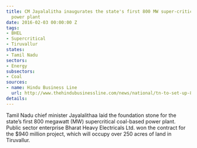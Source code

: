 ```yaml
---
title: CM Jayalalitha inaugurates the state's first 800 MW super-critical thermal
  power plant
date: 2016-02-03 00:00:00 Z
tags:
- BHEL
- Supercritical
- Tiruvallur
states:
- Tamil Nadu
sectors:
- Energy
subsectors:
- Coal
sources:
- name: Hindu Business Line
  url: http://www.thehindubusinessline.com/news/national/tn-to-set-up-800mw-supercritical-coalbased-power-plant/article8174880.ece
details: 
---
```


Tamil Nadu chief minister Jayalalithaa laid the foundation stone for the state’s first 800 megawatt (MW) supercritical coal-based power plant. Public sector enterprise Bharat Heavy Electricals Ltd. won the contract for the $940 million project, which will occupy over 250 acres of land in Tiruvallur.
